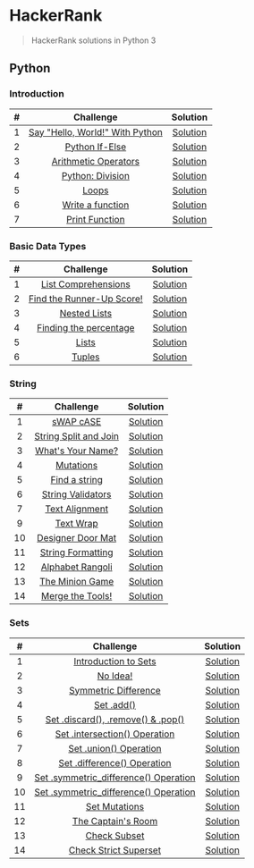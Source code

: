 # HackerRank

> HackerRank solutions in Python 3

## Python
### Introduction
\# | Challenge | Solution
:---:|:---:|:---:
1 | [Say "Hello, World!" With Python](https://www.hackerrank.com/challenges/py-hello-world/problem) | [Solution](https://github.com/gajjarjigar/HackerRank/blob/master/Python/Introduction/py-hello-world.py)
2 | [Python If-Else](https://www.hackerrank.com/challenges/py-if-else/problem) | [Solution](https://github.com/gajjarjigar/HackerRank/blob/master/Python/Introduction/py-if-else.py)
3 | [Arithmetic Operators](https://www.hackerrank.com/challenges/python-arithmetic-operators/problem) | [Solution](https://github.com/gajjarjigar/HackerRank/blob/master/Python/Introduction/python-arithmetic-operators.py)
4 | [Python: Division](https://www.hackerrank.com/challenges/python-division/problem) | [Solution](https://github.com/gajjarjigar/HackerRank/blob/master/Python/Introduction/python-division.py)
5 | [Loops](https://www.hackerrank.com/challenges/python-loops/problem) | [Solution](https://github.com/gajjarjigar/HackerRank/blob/master/Python/Introduction/python-loops.py)
6 | [Write a function](https://www.hackerrank.com/challenges/write-a-function/problem) | [Solution](https://github.com/gajjarjigar/HackerRank/blob/master/Python/Introduction/write-a-function.py)
7 | [Print Function](https://www.hackerrank.com/challenges/python-print/problem) | [Solution](https://github.com/gajjarjigar/HackerRank/blob/master/Python/Introduction/python-print.py)

### Basic Data Types
\# | Challenge | Solution
:---:|:---:|:---:
1 | [List Comprehensions](https://www.hackerrank.com/challenges/list-comprehensions/problem) | [Solution](https://github.com/gajjarjigar/HackerRank/blob/master/Python/Basic%20Data%20Types/list-comprehensions.py)
2 | [Find the Runner-Up Score!](https://www.hackerrank.com/challenges/find-second-maximum-number-in-a-list/problem) | [Solution](https://github.com/gajjarjigar/HackerRank/blob/master/Python/Basic%20Data%20Types/find-second-maximum-number-in-a-list.py)
3 | [Nested Lists](https://www.hackerrank.com/challenges/nested-list/problem) | [Solution](https://github.com/gajjarjigar/HackerRank/blob/master/Python/Basic%20Data%20Types/nested-list.py)
4 | [Finding the percentage](https://www.hackerrank.com/challenges/finding-the-percentage/problem) | [Solution](https://github.com/gajjarjigar/HackerRank/blob/master/Python/Basic%20Data%20Types/finding-the-percentage.py)
5 | [Lists](https://www.hackerrank.com/challenges/python-lists/problem) | [Solution](https://github.com/gajjarjigar/HackerRank/blob/master/Python/Basic%20Data%20Types/python-lists.py)
6 | [Tuples](https://www.hackerrank.com/challenges/python-tuples/problem) | [Solution](https://github.com/gajjarjigar/HackerRank/blob/master/Python/Basic%20Data%20Types/python-tuples.py)

### String
\# | Challenge | Solution
:---:|:---:|:---:
1 | [sWAP cASE](https://www.hackerrank.com/challenges/swap-case/problem) | [Solution](https://github.com/gajjarjigar/HackerRank/blob/master/Python/Strings/swap-case.py)
2 | [String Split and Join](https://www.hackerrank.com/challenges/python-string-split-and-join/problem) | [Solution](https://github.com/gajjarjigar/HackerRank/blob/master/Python/Strings/python-string-split-and-join.py)
3 | [What's Your Name?](https://www.hackerrank.com/challenges/whats-your-name/problem) | [Solution](https://github.com/gajjarjigar/HackerRank/blob/master/Python/Strings/whats-your-name.py)
4 | [Mutations](https://www.hackerrank.com/challenges/python-mutations/problem) | [Solution](https://github.com/gajjarjigar/HackerRank/blob/master/Python/Strings/python-mutations.py)
5 | [Find a string](https://www.hackerrank.com/challenges/find-a-string/problem) | [Solution](https://github.com/gajjarjigar/HackerRank/blob/master/Python/Strings/find-a-string.py)
6 | [String Validators](https://www.hackerrank.com/challenges/string-validators/problem) | [Solution](https://github.com/gajjarjigar/HackerRank/blob/master/Python/Strings/string-validators.py)
7 | [Text Alignment](https://www.hackerrank.com/challenges/text-alignment/problem) | [Solution](https://github.com/gajjarjigar/HackerRank/blob/master/Python/Strings/text-alignment.py)
9 | [Text Wrap](https://www.hackerrank.com/challenges/text-wrap/problem) | [Solution](https://github.com/gajjarjigar/HackerRank/blob/master/Python/Strings/text-wrap.py)
10 | [Designer Door Mat](https://www.hackerrank.com/challenges/designer-door-mat/problem) | [Solution](https://github.com/gajjarjigar/HackerRank/blob/master/Python/Strings/designer-door-mat.py)
11 | [String Formatting](https://www.hackerrank.com/challenges/python-string-formatting/problem) | [Solution](https://github.com/gajjarjigar/HackerRank/blob/master/Python/Strings/python-string-formatting.py)
12 | [Alphabet Rangoli](https://www.hackerrank.com/challenges/alphabet-rangoli/problem) | [Solution](https://github.com/gajjarjigar/HackerRank/blob/master/Python/Strings/alphabet-rangoli.py)
13 | [The Minion Game](https://www.hackerrank.com/challenges/the-minion-game/problem) | [Solution](https://github.com/gajjarjigar/HackerRank/blob/master/Python/Strings/the-minion-game.py)
14 | [Merge the Tools!](https://www.hackerrank.com/challenges/merge-the-tools/problem) | [Solution](https://github.com/gajjarjigar/HackerRank/blob/master/Python/Strings/merge-the-tools.py)

### Sets
\# | Challenge | Solution
:---:|:---:|:---:
1 | [Introduction to Sets](https://www.hackerrank.com/challenges/py-introduction-to-sets/problem) | [Solution](https://github.com/gajjarjigar/HackerRank/blob/master/Python/Sets/py-introduction-to-sets.py)
2 | [No Idea!](https://www.hackerrank.com/challenges/no-idea/problem) | [Solution](https://github.com/gajjarjigar/HackerRank/blob/master/Python/Sets/no-idea.py)
3 | [Symmetric Difference](https://www.hackerrank.com/challenges/symmetric-difference/problem) | [Solution](https://github.com/gajjarjigar/HackerRank/blob/master/Python/Sets/symmetric-difference.py)
4 | [Set .add()](https://www.hackerrank.com/challenges/py-set-add/problem) | [Solution](https://github.com/gajjarjigar/HackerRank/blob/master/Python/Sets/py-set-add.py)
5 | [Set .discard(), .remove() & .pop()](https://www.hackerrank.com/challenges/py-set-discard-remove-pop/problem) | [Solution](https://github.com/gajjarjigar/HackerRank/blob/master/Python/Sets/py-set-discard-remove-pop.py)
6 | [Set .intersection() Operation](https://www.hackerrank.com/challenges/py-set-intersection-operation/problem) | [Solution](https://github.com/gajjarjigar/HackerRank/blob/master/Python/Sets/py-set-intersection-operation.py)
7 | [Set .union() Operation](https://www.hackerrank.com/challenges/py-set-union/problem) | [Solution](https://github.com/gajjarjigar/HackerRank/blob/master/Python/Sets/py-set-union.py)
8 | [Set .difference() Operation](https://www.hackerrank.com/challenges/py-set-difference-operation/problem) | [Solution](https://github.com/gajjarjigar/HackerRank/blob/master/Python/Sets/py-set-difference-operation.py)
9 | [Set .symmetric_difference() Operation](https://www.hackerrank.com/challenges/py-set-symmetric-difference-operation/problem) | [Solution](https://github.com/gajjarjigar/HackerRank/blob/master/Python/Sets/py-set-symmetric-difference-operation.py)
10 | [Set .symmetric_difference() Operation](https://www.hackerrank.com/challenges/py-set-symmetric-difference-operation/problem) | [Solution](https://github.com/gajjarjigar/HackerRank/blob/master/Python/Sets/py-set-symmetric-difference-operation.py)
11 | [Set Mutations](https://www.hackerrank.com/challenges/py-set-mutations/problem) | [Solution](https://github.com/gajjarjigar/HackerRank/blob/master/Python/Sets/py-set-mutations.py)
12 | [The Captain's Room](https://www.hackerrank.com/challenges/py-the-captains-room/problem) | [Solution](https://github.com/gajjarjigar/HackerRank/blob/master/Python/Sets/py-the-captains-room.py)
13 | [Check Subset](https://www.hackerrank.com/challenges/py-check-subset/problem) | [Solution](https://github.com/gajjarjigar/HackerRank/blob/master/Python/Sets/py-check-subset.py)
14 | [Check Strict Superset](https://www.hackerrank.com/challenges/py-check-strict-superset/problem) | [Solution](https://github.com/gajjarjigar/HackerRank/blob/master/Python/Sets/py-check-strict-superset.py)

